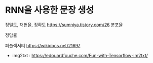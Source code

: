 RNN을 사용한 문장 생성
====

정밀도, 재현율, 정확도 https://sumniya.tistory.com/26
분포율

정답률

퍼플렉서티 https://wikidocs.net/21697





* img2txt : https://edouardfouche.com/Fun-with-Tensorflow-im2txt/